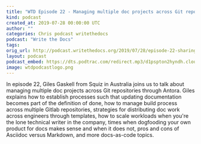 ```yaml
---
title: "WTD Episode 22 - Managing multiple doc projects across Git repositories, with Giles Gaskell"
kind: podcast
created_at: 2019-07-28 00:00:00 UTC
author: ""
categories: Chris podcast writethedocs
podcast: "Write the Docs"
tags: 
orig_url: http://podcast.writethedocs.org/2019/07/28/episode-22-sharing-content-across-git-repos-with-antora/
layout: podcast
podcast_embed: https://dts.podtrac.com/redirect.mp3/d1pspton2hyndh.cloudfront.net/wtd_episode_22_multiple_git.mp3
image: wtdpodcastlogo.png
---
```

In episode 22, Giles Gaskell from Squiz in Australia joins us to talk about managing multiple doc projects across Git repositories through Antora. Giles explains how to establish processes such that updating documentation becomes part of the definition of done, how to manage build process across multiple Gitlab repositories, strategies for distributing doc work across engineers through templates, how to scale workloads when you're the lone technical writer in the company, times when dogfooding your own product for docs makes sense and when it does not, pros and cons of Asciidoc versus Markdown, and more docs-as-code topics.